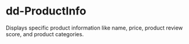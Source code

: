 # dd-ProductInfo
Displays specific product information like name, price, product review score, and product categories.
